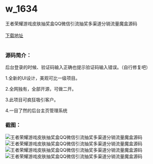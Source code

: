 # w_1634
王者荣耀游戏皮肤抽奖盒QQ微信引流抽奖多渠道分销流量魔盒源码
<br/></br>
[下载地址](https://www.uuid2.com/1634.html "下载地址")
<br/></br>
<h3>源码简介：</h3>
<p>后台登录的时候、验证码输入正确也提示验证码输入错误。（自行修复吧）<p>
<p>1.全新的UI设计，美观可比一级项目。<p>
<p>2.全网独有，全部开源，可做二开。<p>
<p>3.此项目可疯狂吸引客户。<p>
<p>4.一目了然的后台主页管理系统<p>
<h3>截图：</h3>
<img src="https://www.uuid2.com/wp-content/uploads/img/202109/d17aa1e599.jpg" alt="王者荣耀游戏皮肤抽奖盒QQ微信引流抽奖多渠道分销流量魔盒源码"><img src="https://www.uuid2.com/wp-content/uploads/img/202109/29320e6308.jpg" alt="王者荣耀游戏皮肤抽奖盒QQ微信引流抽奖多渠道分销流量魔盒源码"><img src="https://www.uuid2.com/wp-content/uploads/img/202109/29320e6682.jpg" alt="王者荣耀游戏皮肤抽奖盒QQ微信引流抽奖多渠道分销流量魔盒源码"><img src="https://www.uuid2.com/wp-content/uploads/img/202109/88494f9322.jpg" alt="王者荣耀游戏皮肤抽奖盒QQ微信引流抽奖多渠道分销流量魔盒源码">
